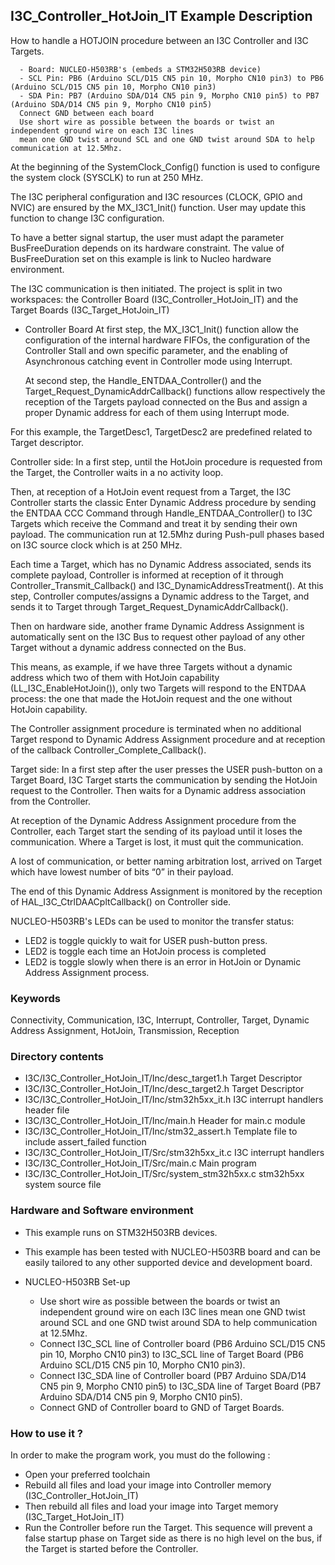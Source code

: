 ## <b>I3C_Controller_HotJoin_IT Example Description</b>
How to handle a HOTJOIN procedure between an I3C Controller and I3C Targets.

      - Board: NUCLEO-H503RB's (embeds a STM32H503RB device)
      - SCL Pin: PB6 (Arduino SCL/D15 CN5 pin 10, Morpho CN10 pin3) to PB6 (Arduino SCL/D15 CN5 pin 10, Morpho CN10 pin3)
      - SDA Pin: PB7 (Arduino SDA/D14 CN5 pin 9, Morpho CN10 pin5) to PB7 (Arduino SDA/D14 CN5 pin 9, Morpho CN10 pin5)
      Connect GND between each board
      Use short wire as possible between the boards or twist an independent ground wire on each I3C lines
      mean one GND twist around SCL and one GND twist around SDA to help communication at 12.5Mhz.

At the beginning of the SystemClock_Config() function is used to configure the system
clock (SYSCLK) to run at 250 MHz.

The I3C peripheral configuration and I3C resources (CLOCK, GPIO and NVIC) are ensured by the MX_I3C1_Init() function.
User may update this function to change I3C configuration.

To have a better signal startup, the user must adapt the parameter BusFreeDuration
depends on its hardware constraint. The value of BusFreeDuration set on this example
is link to Nucleo hardware environment.

The I3C communication is then initiated.
The project is split in two workspaces: the Controller Board (I3C_Controller_HotJoin_IT) and the Target
Boards (I3C_Target_HotJoin_IT)

- Controller Board
  At first step, the MX_I3C1_Init() function allow the configuration of the internal hardware FIFOs,
  the configuration of the Controller Stall and own specific parameter, and the enabling of Asynchronous
  catching event in Controller mode using Interrupt.

  At second step, the Handle_ENTDAA_Controller() and the Target_Request_DynamicAddrCallback() functions allow
  respectively the reception of the Targets payload connected on the Bus and assign a proper Dynamic address
  for each of them using Interrupt mode.

For this example, the TargetDesc1, TargetDesc2 are predefined related to Target descriptor.

Controller side:
In a first step, until the HotJoin procedure is requested from the Target, the Controller waits in a no activity loop.

Then, at reception of a HotJoin event request from a Target, the I3C Controller starts the classic Enter Dynamic Address
procedure by sending the ENTDAA CCC Command through Handle_ENTDAA_Controller() to I3C Targets which
receive the Command and treat it by sending their own payload.
The communication run at 12.5Mhz during Push-pull phases based on I3C source clock which is at 250 MHz.

Each time a Target, which has no Dynamic Address associated, sends its complete payload, Controller is informed at
reception of it through Controller_Transmit_Callback() and I3C_DynamicAddressTreatment().
At this step, Controller computes/assigns a Dynamic address to the Target, and sends it to Target
through Target_Request_DynamicAddrCallback().

Then on hardware side, another frame Dynamic Address Assignment is automatically sent on the I3C Bus to request other
payload of any other Target without a dynamic address connected on the Bus.

This means, as example, if we have three Targets without a dynamic address which two of them with HotJoin capability
(LL_I3C_EnableHotJoin()), only two Targets will respond to the ENTDAA process: the one that made the
HotJoin request and the one without HotJoin capability.

The Controller assignment procedure is terminated when no additional Target respond to Dynamic Address Assignment
procedure and at reception of the callback Controller_Complete_Callback().


Target side:
In a first step after the user presses the USER push-button on a Target Board, I3C Target starts the communication by
sending the HotJoin request to the Controller.
Then waits for a Dynamic address association from the Controller.

At reception of the Dynamic Address Assignment procedure from the Controller, each Target start the sending of its
payload until it loses the communication. Where a Target is lost, it must quit the communication.

A lost of communication, or better naming arbitration lost, arrived on Target which have lowest number of bits “0” in
their payload.

The end of this Dynamic Address Assignment is monitored by the reception of HAL_I3C_CtrlDAACpltCallback() on
Controller side.

NUCLEO-H503RB's LEDs can be used to monitor the transfer status:
 - LED2 is toggle quickly to wait for USER push-button press.
 - LED2 is toggle each time an HotJoin process is completed
 - LED2 is toggle slowly when there is an error in HotJoin or Dynamic Address Assignment process.

### <b>Keywords</b>

Connectivity, Communication, I3C, Interrupt, Controller, Target, Dynamic Address Assignment, HotJoin, Transmission,
Reception

### <b>Directory contents</b>

  - I3C/I3C_Controller_HotJoin_IT/Inc/desc_target1.h            Target Descriptor
  - I3C/I3C_Controller_HotJoin_IT/Inc/desc_target2.h            Target Descriptor
  - I3C/I3C_Controller_HotJoin_IT/Inc/stm32h5xx_it.h            I3C interrupt handlers header file
  - I3C/I3C_Controller_HotJoin_IT/Inc/main.h                    Header for main.c module
  - I3C/I3C_Controller_HotJoin_IT/Inc/stm32_assert.h            Template file to include assert_failed function
  - I3C/I3C_Controller_HotJoin_IT/Src/stm32h5xx_it.c            I3C interrupt handlers
  - I3C/I3C_Controller_HotJoin_IT/Src/main.c                    Main program
  - I3C/I3C_Controller_HotJoin_IT/Src/system_stm32h5xx.c        stm32h5xx system source file

### <b>Hardware and Software environment</b>

  - This example runs on STM32H503RB devices.

  - This example has been tested with NUCLEO-H503RB board and can be
    easily tailored to any other supported device and development board.

  - NUCLEO-H503RB Set-up

    - Use short wire as possible between the boards or twist an independent ground wire on each I3C lines
      mean one GND twist around SCL and one GND twist around SDA to help communication at 12.5Mhz.
    - Connect I3C_SCL line of Controller board (PB6 Arduino SCL/D15 CN5 pin 10, Morpho CN10 pin3) to I3C_SCL line of
      Target Board (PB6 Arduino SCL/D15 CN5 pin 10, Morpho CN10 pin3).
    - Connect I3C_SDA line of Controller board (PB7 Arduino SDA/D14 CN5 pin 9, Morpho CN10 pin5) to I3C_SDA line of
      Target Board (PB7 Arduino SDA/D14 CN5 pin 9, Morpho CN10 pin5).
    - Connect GND of Controller board to GND of Target Boards.

### <b>How to use it ?</b>

In order to make the program work, you must do the following :

 - Open your preferred toolchain
 - Rebuild all files and load your image into Controller memory (I3C_Controller_HotJoin_IT)
 - Then rebuild all files and load your image into Target memory (I3C_Target_HotJoin_IT)
 - Run the Controller before run the Target.
 This sequence will prevent a false startup phase on Target side
 as there is no high level on the bus, if the Target is started before the Controller.
